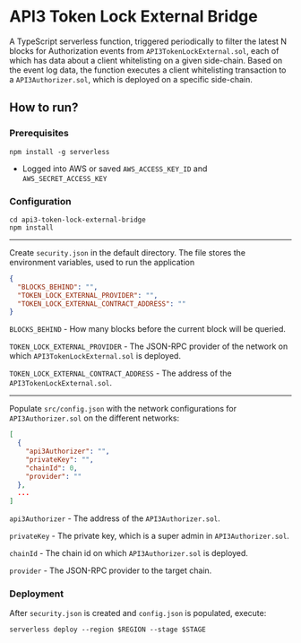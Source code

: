 # API3 Token Lock External Bridge
A TypeScript serverless function, triggered periodically to filter the latest N blocks for
Authorization events from `API3TokenLockExternal.sol`, each of which has data about a client whitelisting on a given side-chain.
Based on the event log data, the function executes a client whitelisting transaction to a `API3Authorizer.sol`, which is deployed on a specific side-chain.

## How to run?

### Prerequisites

```
npm install -g serverless
```

* Logged into AWS or saved `AWS_ACCESS_KEY_ID` and `AWS_SECRET_ACCESS_KEY`

### Configuration

```
cd api3-token-lock-external-bridge
npm install
```

---

Create `security.json` in the default directory. The file stores the environment variables, used to run the application
```json
{
  "BLOCKS_BEHIND": "",
  "TOKEN_LOCK_EXTERNAL_PROVIDER": "",
  "TOKEN_LOCK_EXTERNAL_CONTRACT_ADDRESS": ""
}
```

`BLOCKS_BEHIND` - How many blocks before the current block will be queried.

`TOKEN_LOCK_EXTERNAL_PROVIDER` - The JSON-RPC provider of the network on which `API3TokenLockExternal.sol` is deployed.

`TOKEN_LOCK_EXTERNAL_CONTRACT_ADDRESS` - The address of the `API3TokenLockExternal.sol`.

---

Populate `src/config.json` with the network configurations for `API3Authorizer.sol` on the different networks:

```json
[
  {
    "api3Authorizer": "",
    "privateKey": "",
    "chainId": 0,
    "provider": ""
  },
  ...
]
```

`api3Authorizer` - The address of the `API3Authorizer.sol`.

`privateKey` - The private key, which is a super admin in `API3Authorizer.sol`.

`chainId` - The chain id on which `API3Authorizer.sol` is deployed.

`provider` - The JSON-RPC provider to the target chain.

### Deployment

After `security.json` is created and `config.json` is populated, execute:
```
serverless deploy --region $REGION --stage $STAGE
```
